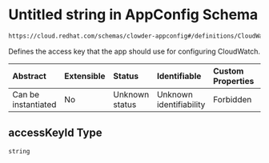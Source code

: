 # Untitled string in AppConfig Schema

```txt
https://cloud.redhat.com/schemas/clowder-appconfig#/definitions/CloudWatchConfig/properties/accessKeyId
```

Defines the access key that the app should use for configuring CloudWatch.

| Abstract            | Extensible | Status         | Identifiable            | Custom Properties | Additional Properties | Access Restrictions | Defined In                                                   |
| :------------------ | :--------- | :------------- | :---------------------- | :---------------- | :-------------------- | :------------------ | :----------------------------------------------------------- |
| Can be instantiated | No         | Unknown status | Unknown identifiability | Forbidden         | Allowed               | none                | [schema.json*](../../out/schema.json "open original schema") |

## accessKeyId Type

`string`
